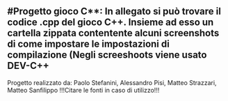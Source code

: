 #Progetto gioco C**:
In allegato si può trovare il codice .cpp del gioco C++.
Insieme ad esso un cartella zippata contentente alcuni screenshots di come impostare le impostazioni di compilazione (Negli screeshoots viene usato DEV-C++
-----------
Progetto realizzato da: Paolo Stefanini, Alessandro Pisi, Matteo Strazzari, Matteo Sanfilippo
!!!Citare le fonti in caso di utilizzo!!!
